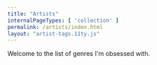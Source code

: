 ```yaml
---
title: "Artists"
internalPageTypes: [ 'collection' ]
permalink: /artists/index.html
layout: "artist-tags.11ty.js"
---
```


Welcome to the list of genres I'm obsessed with.

